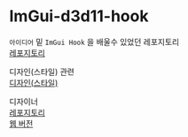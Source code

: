 # ImGui-d3d11-hook

`아이디어` 밑 `ImGui Hook` 을 배울수 있었던 레포지토리  
[레포지토리](https://github.com/rdbo/ImGui-DirectX-11-Kiero-Hook)  

디자인(스타일) 관련  
[디자인(스타일)](https://github.com/GraphicsProgramming/dear-imgui-styles)  

디자이너  
[레포지토리](https://github.com/Raais/ImStudio)  
[웹 버전](https://raais.github.io/ImStudio)  
